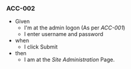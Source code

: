 
### ACC-002

* Given 
  * I'm at the admin logon (As per _ACC-001_)
  * I enter username and password
* when 
  * I click Submit
* then 
  * I am at the _Site Administration_ Page.
